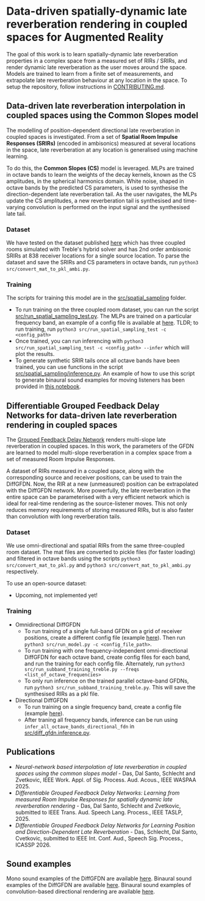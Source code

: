 # Data-driven spatially-dynamic late reverberation rendering in coupled spaces for Augmented Reality

The goal of this work is to learn spatially-dynamic late reverberation properties in a complex space from a measured set of RIRs / SRIRs, and render dynamic late reverberation as the user moves around the space. Models are trained to learn from a finite set of measurements, and extrapolate late reverberation behaviour at any location in the space. To setup the repository, follow instructions in [CONTRIBUTING.md](CONTRIBUTING.md).

## Data-driven late reverberation interpolation in coupled spaces using the Common Slopes model

The modelling of position-dependent directional late reverberation in coupled spaces is investigated. From a set of <b> Spatial Room Impulse Responses (SRIRs) </b> (encoded in ambisonics) measured at several locations in the space, late reverberation at any location is generalised using machine learning.

To do this, the <b>Common Slopes (CS)</b> model is leveraged. MLPs are trained in octave bands to learn the weights of the decay kernels, known as the CS amplitudes, in the spherical harmonics domain. White noise, shaped in octave bands by the predicted CS parameters, is used to synthesise the direction-dependent late reverberation tail. As the user navigates, the MLPs update the CS amplitudes, a new reverberation tail is synthesised and time-varying convolution is performed on the input signal and the synthesised late tail.

### Dataset

We have tested on the dataset published [here](https://zenodo.org/records/13338346) which has three coupled rooms simulated with Treble's hybrid solver and has 2nd order ambisonic SRIRs at 838 receiver locations for a single source location. To parse the dataset and save the SRIRs and CS parameters in octave bands, run `python3 src/convert_mat_to_pkl_ambi.py`.

### Training

The scripts for training this model are in the [src/spatial_sampling](src/spatial_sampling/) folder. 
- To run training on the three coupled room dataset, you can run the script [src/run_spatial_sampling_test.py](src/run_spatial_sampling_test.py). The MLPs are trained on a particular frequency band, an example of a config file is available at [here](data/config/spatial_sampling/treble_data_grid_training_500Hz_directional_spatial_sampling_test.yml). TLDR; to run training, run `python3 src/run_spatial_sampling_test -c <config_path>`
- Once trained, you can run inferencing with `python3 src/run_spatial_sampling_test -c <config_path> --infer` which will plot the results.
- To generate synthetic SRIR tails once all octave bands have been trained, you can use functions in the script [src/spatial_sampling/inference.py](src/spatial_sampling/inference.py). An example of how to use this script to generate binaural sound examples for moving listeners has been provided in [this notebook](notebooks/create_binaural_sound_examples.ipynb).


## Differentiable Grouped Feedback Delay Networks for data-driven late reverberation rendering in coupled spaces

The [Grouped Feedback Delay Network](https://github.com/orchidas/GFDN) renders multi-slope late reverberation in coupled spaces. In this work, the parameters of the GFDN are learned to model multi-slope reverberation in a complex space from a set of measured Room Impulse Responses. 


A dataset of RIRs measured in a coupled space, along with the corresponding source and receiver positions, can be used to train the DiffGFDN. Now, the RIR at a new (unmeasured) position can be extrapolated with the DiffGFDN network. More powerfully, the late reverberation in the entire space can be parameterised with a very efficient network which is ideal for real-time rendering as the source-listener moves. This not only
reduces memory requirements of storing measured RIRs, but is also faster than convolution with long reverberation tails.

### Dataset

We use omni-directional and spatial RIRs from the same three-coupled room dataset. The mat files are converted to pickle files (for faster loading) and filtered in octave bands using the scripts `python3 src/convert_mat_to_pkl.py` and `python3 src/convert_mat_to_pkl_ambi.py` respectively.

<!--Additionally, we have tools for generating a synthetic dataset of coupled rooms by shaping noise (see [gdalsanto/slope2noise](https://github.com/gdalsanto/slope2noise/blob/main/config/rir_synthesis_coupled_room.yml)). 

To generate your own synthetic datasets,
- Set up the submodules (see [CONTRIBUTING.md](CONTRIBUTING.md)). 
- Navigate to `submodules/slope2rir` and run `python3 main.py -c <config_path>`. An example of a config file to generate a coupled room dataset is available [here]( submodules/slope2rir/config/rir_synthesis_coupled_room_single_batch.yml).

To work with the files that we have tested on, use `git lfs`.
- Install with `brew install git lfs`
- Go to repo, and run `git lfs install`
- Add the appropriate file with `git lfs track <filepath>`
- Add and commit the file. Push it to origin.
- To download files tracked with LFS, run `git lfs pull origin <branch_name>` -->

To use an open-source dataset:
- Upcoming, not implemented yet!

### Training

- Omnidirectional DiffGFDN
	- To run training of a single full-band GFDN on a grid of receiver positions, create a different config file (example [here](./data/config/treble_data_grid_training_full_band_colorless_loss.yml)). Then run `python3 src/run_model.py -c <config_file_path>`. 
	- To run training with one frequency-independent omni-directional DiffGFDN for each octave band, create config files for each band, and run the training for each config file. Alternately, run `python3 src/run_subband_training_treble.py --freqs <list_of_octave_frequencies>`
	- To only run inference on the trained parallel octave-band GFDNs, run `python3 src/run_subband_training_treble.py`. This will save the synthesised RIRs as a pkl file.
- Directional DiffGFDN
	- To run training on a single frequency band, create a config file (example [here](./data/config/directional_fdn/treble_data_grid_training_1000Hz_directional_fdn_grid_res=0.6m.yml)).
	- After traning all frequency bands, inference can be run using `infer_all_octave_bands_directional_fdn` in [src/diff_gfdn.inference.py](src/diff_gfdn/inference.py).


## Publications

- <i>Neural-network based interpolation of late reverberation in coupled spaces using the common slopes model</i> - Das, Dal Santo, Schlecht and Zvetkovic, IEEE Work. Appl. of Sig. Process. Aud. Acous., IEEE WASPAA 2025.
- <i>Differentiable Grouped Feedback Delay Networks: Learning from measured Room Impulse Responses for spatially dynamic late reverberation rendering</i> - Das, Dal Santo, Schlecht and Zvetkovic, submitted to IEEE Trans. Aud. Speech Lang. Process., IEEE TASLP, 2025.
- <i> Differentiable Grouped Feedback Delay Networks for Learning Position and Direction-Dependent Late Reverberation</i> - Das, Schlecht, Dal Santo, Cvetkovic, submitted to IEEE Int. Conf. Aud., Speech Sig. Process., ICASSP 2026.



## Sound examples

Mono sound examples of the DiffGFDN are available [here](https://ccrma.stanford.edu/~orchi/FDN/GFDN/DiffGFDN/). Binaural sound examples of the DiffGFDN are available [here](https://ccrma.stanford.edu/∼orchi/FDN/GFDN/DiffGFDN/ICASSP26/). Binaural sound examples of convolution-based directional rendering are available [here](https://ccrma.stanford.edu/∼orchi/FDN/GFDN/DiffGFDN/WASPAA25/). 
